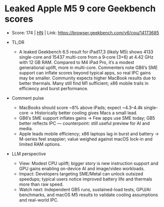 # Leaked Apple M5 9 core Geekbench scores

- Score: 174 | [HN](https://news.ycombinator.com/item?id=45427197) | Link: https://browser.geekbench.com/v6/cpu/14173685

- TL;DR
    - A leaked Geekbench 6.5 result for iPad17,3 (likely M5) shows 4133 single-core and 15437 multi-core from a 9‑core (3+6) at 4.42 GHz with 12 GB RAM. Compared to M4 iPad Pro, it’s a modest generational uplift, more in multi-core. Commenters note GB6’s SME support can inflate scores beyond typical apps, so real IPC gains may be smaller. Community expects higher MacBook results due to better thermals. Many still find M1 sufficient; x86 mobile trails in efficiency and burst performance.

- Comment pulse
    - MacBooks should score ~8% above iPads; expect ~4.3–4.4k single-core → Historically better cooling gives Macs a small lead.
    - GB6’s SME support inflates gains → Few apps use SME today; GB5 better reflects IPC — counterpoint: still useful preview for AI and media.
    - Apple leads mobile efficiency; x86 laptops lag in burst and battery → M-series feel snappier; value weighed against macOS lock-in and limited RAM options.

- LLM perspective
    - View: Modest CPU uplift; bigger story is new instruction support and GPU gains enabling on-device AI and image/video workloads.
    - Impact: Developers targeting SME/Metal can unlock outsized speedups; typical users notice improved battery life and thermals more than raw speed.
    - Watch next: Independent GB5 runs, sustained-load tests, GPU/AI benchmarks, and macOS M5 results to validate cooling assumptions and real-world IPC.

